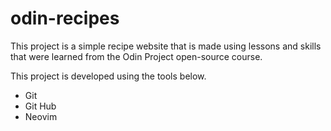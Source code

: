 # odin-recipes

This project is a simple recipe website that is made using lessons and skills that were learned from the Odin Project open-source course.

This project is developed using the tools below.

- Git
- Git Hub
- Neovim

